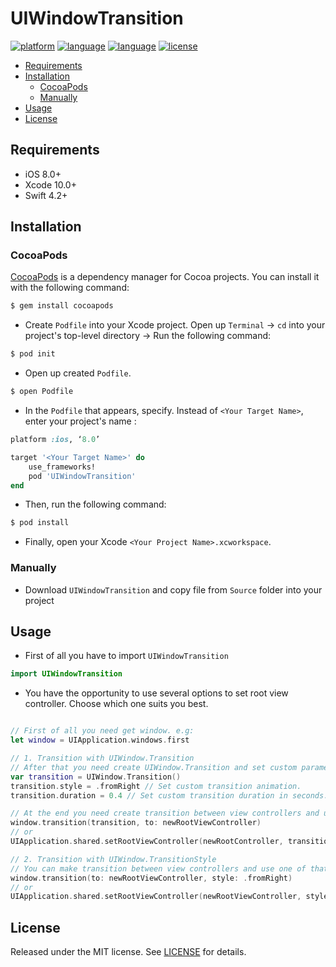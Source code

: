 # UIWindowTransition

[![platform](https://img.shields.io/badge/Platform-iOS%208%2B-blue.svg)]()
[![language](https://img.shields.io/badge/Language-Swift%204.2-red.svg)]()
[![language](https://img.shields.io/badge/pods-available-green.svg)]()
[![license](https://img.shields.io/badge/license-MIT-lightgray.svg)]()

- [Requirements](#requirements)
- [Installation](#installation)
    - [CocoaPods](#CocoaPods)
    - [Manually](#Manually)
- [Usage](#usage)
- [License](#license)

## Requirements

- iOS 8.0+
- Xcode 10.0+
- Swift 4.2+

## Installation
### CocoaPods

[CocoaPods](http://cocoapods.org) is a dependency manager for Cocoa projects. You can install it with the following command:

```bash
$ gem install cocoapods
```

- Create `Podfile` into your Xcode project. Open up `Terminal` → `cd` into your project's top-level directory → Run the following command:

```bash
$ pod init
```

- Open up created  `Podfile`.

```bash
$ open Podfile
```

- In the `Podfile` that appears, specify. Instead of `<Your Target Name>`, enter your project's name :

```ruby
platform :ios, ‘8.0’

target '<Your Target Name>' do
    use_frameworks!
    pod 'UIWindowTransition'
end
```

- Then, run the following command:

```bash
$ pod install
```

- Finally, open your Xcode  `<Your Project Name>.xcworkspace`.

### Manually

- Download `UIWindowTransition` and copy file from `Source` folder into your project

## Usage

- First of all you have to import `UIWindowTransition`
```swift
import UIWindowTransition
```

- You have the opportunity to use several options to set root view controller. Choose which one suits you best.
```swift

// First of all you need get window. e.g:
let window = UIApplication.windows.first

// 1. Transition with UIWindow.Transition 
// After that you need create UIWindow.Transition and set custom parameters if you need.
var transition = UIWindow.Transition()
transition.style = .fromRight // Set custom transition animation.
transition.duration = 0.4 // Set custom transition duration in seconds.

// At the end you need create transition between view controllers and use one of that functions
window.transition(transition, to: newRootViewController)
// or 
UIApplication.shared.setRootViewController(newRootController, transition: transition)

// 2. Transition with UIWindow.TransitionStyle
// You can make transition between view controllers and use one of that functions
window.transition(to: newRootViewController, style: .fromRight)
// or 
UIApplication.shared.setRootViewController(newRootViewController, style: .fromRight)
```

## License
Released under the MIT license. See [LICENSE](https://github.com/YuriFox/UIWindowTransition/blob/master/LICENSE) for details.

